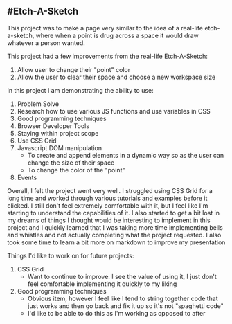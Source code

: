 ## #Etch-A-Sketch

This project was to make a page very similar to the idea of a real-life etch-a-sketch, where when a point is drug across a space it would draw whatever a person wanted.

This project had a few improvements from the real-life Etch-A-Sketch:

1. Allow user to change their "point" color
2. Allow the user to clear their space and choose a new workspace size

In this project I am demonstrating the ability to use:

1. Problem Solve
2. Research how to use various JS functions and use variables in CSS
3. Good programming techniques
4. Browser Developer Tools
5. Staying within project scope
6. Use CSS Grid
7. Javascript DOM manipulation
   - To create and append elements in a dynamic way so as the user can change the size of their space
   - To change the color of the "point"
8. Events

Overall, I felt the project went very well. I struggled using CSS Grid for a long time and worked through various tutorials and examples before it clicked. I still don't feel extremely comfortable with it, but I feel like I'm starting to understand the capabilities of it. I also started to get a bit lost in my dreams of things I thought would be interesting to implement in this project and I quickly learned that I was taking more time implementing bells and whistles and not actually completing what the project requested. I also took some time to learn a bit more on markdown to improve my presentation

Things I'd like to work on for future projects:

1. CSS Grid
   - Want to continue to improve. I see the value of using it, I just don't feel comfortable implementing it quickly to my liking
2. Good programming techniques
   - Obvious item, however I feel like I tend to string together code that just works and then go back and fix it up so it's not "spaghetti code"
   - I'd like to be able to do this as I'm working as opposed to after
